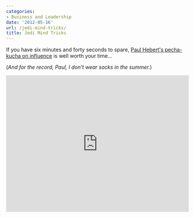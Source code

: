 ```yaml
---
categories:
- Business and Leadership
date: '2012-05-16'
url: /jedi-mind-tricks/
title: Jedi Mind Tricks
---
```


If you have six minutes and forty seconds to spare, <a href="http://vimeo.com/41289763">Paul Hebert's pecha-kucha on influence</a> is well worth your time...

(<em>And for the record, Paul, I don't wear socks in the summer.</em>)

<iframe class="alignc" src="https://player.vimeo.com/video/41289763" width="500" height="375" frameborder="0" webkitAllowFullScreen mozallowfullscreen allowFullScreen></iframe>